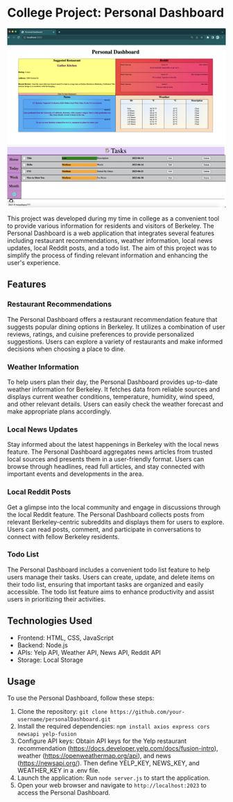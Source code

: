 # College Project: Personal Dashboard

![Dashboard Image 1](dashboardImg1.png)
![Dashboard Image 2](dashboardImg2.png)

This project was developed during my time in college as a convenient tool to provide various information for residents and visitors of Berkeley. The Personal Dashboard is a web application that integrates several features including restaurant recommendations, weather information, local news updates, local Reddit posts, and a todo list. The aim of this project was to simplify the process of finding relevant information and enhancing the user's experience.

## Features

### Restaurant Recommendations
The Personal Dashboard offers a restaurant recommendation feature that suggests popular dining options in Berkeley. It utilizes a combination of user reviews, ratings, and cuisine preferences to provide personalized suggestions. Users can explore a variety of restaurants and make informed decisions when choosing a place to dine.

### Weather Information
To help users plan their day, the Personal Dashboard provides up-to-date weather information for Berkeley. It fetches data from reliable sources and displays current weather conditions, temperature, humidity, wind speed, and other relevant details. Users can easily check the weather forecast and make appropriate plans accordingly.

### Local News Updates
Stay informed about the latest happenings in Berkeley with the local news feature. The Personal Dashboard aggregates news articles from trusted local sources and presents them in a user-friendly format. Users can browse through headlines, read full articles, and stay connected with important events and developments in the area.

### Local Reddit Posts
Get a glimpse into the local community and engage in discussions through the local Reddit feature. The Personal Dashboard collects posts from relevant Berkeley-centric subreddits and displays them for users to explore. Users can read posts, comment, and participate in conversations to connect with fellow Berkeley residents.

### Todo List
The Personal Dashboard includes a convenient todo list feature to help users manage their tasks. Users can create, update, and delete items on their todo list, ensuring that important tasks are organized and easily accessible. The todo list feature aims to enhance productivity and assist users in prioritizing their activities.

## Technologies Used

- Frontend: HTML, CSS, JavaScript
- Backend: Node.js
- APIs: Yelp API, Weather API, News API, Reddit API
- Storage: Local Storage

## Usage

To use the Personal Dashboard, follow these steps:

1. Clone the repository: `git clone https://github.com/your-username/personalDashboard.git`
2. Install the required dependencies: `npm install axios express cors newsapi yelp-fusion`
3. Configure API keys: Obtain API keys for the Yelp restaurant recommendation (https://docs.developer.yelp.com/docs/fusion-intro), weather (https://openweathermap.org/api), and news (https://newsapi.org/). Then define YELP_KEY, NEWS_KEY, and WEATHER_KEY in a .env file. 
4. Launch the application: Run `node server.js` to start the application.
6. Open your web browser and navigate to `http://localhost:2023` to access the Personal Dashboard.
